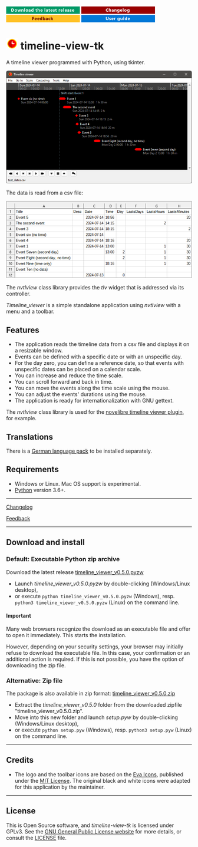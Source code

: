 [![Download the latest release](docs/img/download-button.png)](https://github.com/peter88213/timeline-view-tk/raw/main/dist/timeline_viewer_v0.5.0.pyzw)
[![Changelog](docs/img/changelog-button.png)](docs/changelog.md)
[![Feedback](docs/img/feedback-button.png)](https://github.com/peter88213/timeline-view-tk/discussions)
[![Online help](docs/img/help-button.png)](https://peter88213.github.io/timeline-view-tk/help/)


# ![](docs/img/tlv32.png) timeline-view-tk

A timeline viewer programmed with Python, using tkinter.

![Screenshot](docs/Screenshots/screen01.png)

The data is read from a csv file:

![Screenshot](docs/Screenshots/screen02.png)

The *nvtlview* class library provides the *tlv* widget that is addressed via its controller.

*Timeline_viewer* is a simple standalone application using *nvtlview* 
with a menu and a toolbar. 

## Features

- The application reads the timeline data from a csv file and displays it on a resizable 
  window.
- Events can be defined with a specific date or with an unspecific day.
- For the day zero, you can define a reference date, so that events with unspecific dates 
  can be placed on a calendar scale.  
- You can increase and reduce the time scale. 
- You can scroll forward and back in time.
- You can move the events along the time scale using the mouse.
- You can adjust the events' durations using the mouse.
- The application is ready for internationalization with GNU gettext. 

The *nvtlview* class library is used for the 
[novelibre timeline viewer plugin](https://github.com/peter88213/nv_tlview/),
for example.


## Translations

There is a [German language pack](https://github.com/peter88213/tlviewer_de) to be installed separately. 


## Requirements

- Windows or Linux. Mac OS support is experimental.
- [Python](https://www.python.org/) version 3.6+. 

---

[Changelog](docs/changelog.md)

[Feedback](https://github.com/peter88213/novelibre/discussions)

---

## Download and install

### Default: Executable Python zip archive

Download the latest release [timeline_viewer_v0.5.0.pyzw](https://github.com/peter88213/timeline-view-tk/raw/main/dist/timeline_viewer_v0.5.0.pyzw)

- Launch *timeline_viewer_v0.5.0.pyzw* by double-clicking (Windows/Linux desktop),
- or execute `python timeline_viewer_v0.5.0.pyzw` (Windows), resp. `python3 timeline_viewer_v0.5.0.pyzw` (Linux) on the command line.

#### Important

Many web browsers recognize the download as an executable file and offer to open it immediately. 
This starts the installation.

However, depending on your security settings, your browser may 
initially  refuse  to download the executable file. 
In this case, your confirmation or an additional action is required. 
If this is not possible, you have the option of downloading 
the zip file. 


### Alternative: Zip file

The package is also available in zip format: [timeline_viewer_v0.5.0.zip](https://github.com/peter88213/timeline-view-tk/raw/main/dist/timeline_viewer_v0.5.0.zip)

- Extract the *timeline_viewer_v0.5.0* folder from the downloaded zipfile "timeline_viewer_v0.5.0.zip".
- Move into this new folder and launch *setup.pyw* by double-clicking (Windows/Linux desktop), 
- or execute `python setup.pyw` (Windows), resp. `python3 setup.pyw` (Linux) on the command line.


---

## Credits

- The logo and the toolbar icons are based on the [Eva Icons](https://akveo.github.io/eva-icons/#/), published under the [MIT License](http://www.opensource.org/licenses/mit-license.php). The original black and white icons were adapted for this application by the maintainer. 

---

## License

This is Open Source software, and *timeline-view-tk* is licensed under GPLv3. See the
[GNU General Public License website](https://www.gnu.org/licenses/gpl-3.0.en.html) for more
details, or consult the [LICENSE](https://github.com/peter88213/timeline-view-tk/blob/main/LICENSE) file.


